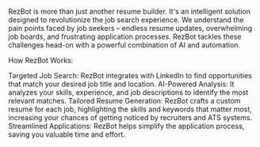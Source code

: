 RezBot is more than just another resume builder. It's an intelligent solution designed to revolutionize the job search experience. We understand the pain points faced by job seekers – endless resume updates, overwhelming job boards, and frustrating application processes.  RezBot tackles these challenges head-on with a powerful combination of AI and automation.

How RezBot Works:

Targeted Job Search: RezBot integrates with LinkedIn to find opportunities that match your desired job title and location.
AI-Powered Analysis: It analyzes your skills, experience, and job descriptions to identify the most relevant matches.
Tailored Resume Generation: RezBot crafts a custom resume for each job, highlighting the skills and keywords that matter most, increasing your chances of getting noticed by recruiters and ATS systems.
Streamlined Applications: RezBot helps simplify the application process, saving you valuable time and effort.
